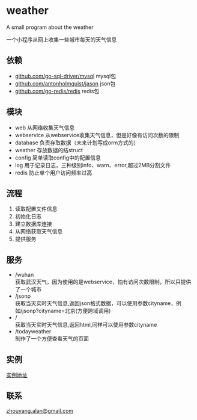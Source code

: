 # weather
A small program about the weather<br>

一个小程序从网上收集一些城市每天的天气信息

## 依赖

* [github.com/go-sql-driver/mysql](http://github.com/go-sql-driver/mysql) mysql包
* [github.com/antonholmquist/jason](http://github.com/antonholmquist/jason) json包
* [github.com/go-redis/redis](http://github.com/go-redis/redis) redis包

## 模块

*   web 从网络收集天气信息
*   webservice 从webservice收集天气信息，但是好像有访问次数的限制
*   database 负责存取数据（未来计划写成orm方式的）
*   weather 存放数据的结struct
*   config 简单读取config中的配置信息
*   log 用于记录日志，三种级别info、warn、error,超过2MB分割文件
*   redis 防止单个用户访问频率过高

## 流程

1. 读取配置文件信息
2. 初始化日志
3. 建立数据库连接
4. 从网络获取天气信息
5. 提供服务

## 服务

* /wuhan <br>
获取武汉天气，因为使用的是webservice，怕有访问次数限制，所以只提供了一个城市
* /jsonp<br>
获取当天实时天气信息,返回json格式数据，可以使用参数cityname，例如/jsonp?cityname=北京(方便跨域调用)
* /<br>
获取当天实时天气信息,返回html,同样可以使用参数cityname
* /todayweather<br>
制作了一个方便查看天气的页面

## 实例

[实例地址](http://120.24.64.3/todayweather)

## 联系

zhouyang.alan@gmail.com